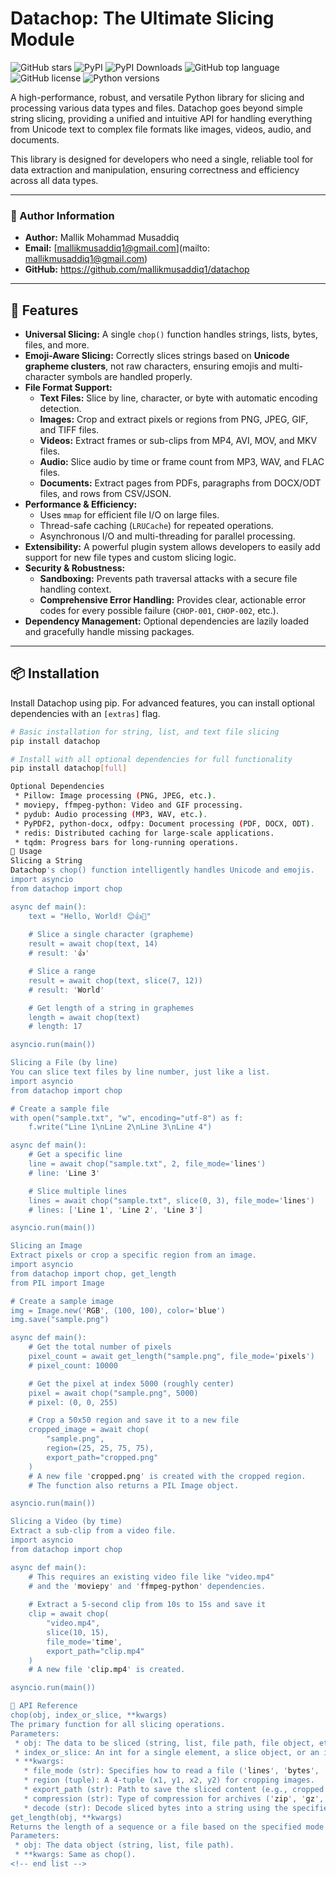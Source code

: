 # Datachop: The Ultimate Slicing Module

![GitHub stars](https://img.shields.io/github/stars/mallikmusaddiq1/datachop?style=flat-square)
![PyPI](https://img.shields.io/pypi/v/datachop?style=flat-square)
![PyPI Downloads](https://img.shields.io/pypi/dm/datachop?style=flat-square)
![GitHub top language](https://img.shields.io/github/languages/top/mallikmusaddiq1/datachop?style=flat-square)
![GitHub license](https://img.shields.io/github/license/mallikmusaddiq1/datachop?style=flat-square)
![Python versions](https://img.shields.io/pypi/pyversions/datachop?style=flat-square)

A high-performance, robust, and versatile Python library for slicing and processing various data types and files. Datachop goes beyond simple string slicing, providing a unified and intuitive API for handling everything from Unicode text to complex file formats like images, videos, audio, and documents.

This library is designed for developers who need a single, reliable tool for data extraction and manipulation, ensuring correctness and efficiency across all data types.

---

### 👤 Author Information

-   **Author:** Mallik Mohammad Musaddiq
-   **Email:** [mallikmusaddiq1@gmail.com](mailto: mallikmusaddiq1@gmail.com)
-   **GitHub:** [https://github.com/mallikmusaddiq1/datachop
](https://github.com/mallikmusaddiq1/datachop)


---

## 🚀 Features

-   **Universal Slicing:** A single `chop()` function handles strings, lists, bytes, files, and more.
-   **Emoji-Aware Slicing:** Correctly slices strings based on **Unicode grapheme clusters**, not raw characters, ensuring emojis and multi-character symbols are handled properly.
-   **File Format Support:**
    -   **Text Files:** Slice by line, character, or byte with automatic encoding detection.
    -   **Images:** Crop and extract pixels or regions from PNG, JPEG, GIF, and TIFF files.
    -   **Videos:** Extract frames or sub-clips from MP4, AVI, MOV, and MKV files.
    -   **Audio:** Slice audio by time or frame count from MP3, WAV, and FLAC files.
    -   **Documents:** Extract pages from PDFs, paragraphs from DOCX/ODT files, and rows from CSV/JSON.
-   **Performance & Efficiency:**
    -   Uses `mmap` for efficient file I/O on large files.
    -   Thread-safe caching (`LRUCache`) for repeated operations.
    -   Asynchronous I/O and multi-threading for parallel processing.
-   **Extensibility:** A powerful plugin system allows developers to easily add support for new file types and custom slicing logic.
-   **Security & Robustness:**
    -   **Sandboxing:** Prevents path traversal attacks with a secure file handling context.
    -   **Comprehensive Error Handling:** Provides clear, actionable error codes for every possible failure (`CHOP-001`, `CHOP-002`, etc.).
-   **Dependency Management:** Optional dependencies are lazily loaded and gracefully handle missing packages.

---

## 📦 Installation

Install Datachop using pip. For advanced features, you can install optional dependencies with an `[extras]` flag.

```bash
# Basic installation for string, list, and text file slicing
pip install datachop

# Install with all optional dependencies for full functionality
pip install datachop[full]

Optional Dependencies
 * Pillow: Image processing (PNG, JPEG, etc.).
 * moviepy, ffmpeg-python: Video and GIF processing.
 * pydub: Audio processing (MP3, WAV, etc.).
 * PyPDF2, python-docx, odfpy: Document processing (PDF, DOCX, ODT).
 * redis: Distributed caching for large-scale applications.
 * tqdm: Progress bars for long-running operations.
📖 Usage
Slicing a String
Datachop's chop() function intelligently handles Unicode and emojis.
import asyncio
from datachop import chop

async def main():
    text = "Hello, World! 😊👍🚀"
    
    # Slice a single character (grapheme)
    result = await chop(text, 14) 
    # result: '👍'

    # Slice a range
    result = await chop(text, slice(7, 12))
    # result: 'World'

    # Get length of a string in graphemes
    length = await chop(text)
    # length: 17

asyncio.run(main())

Slicing a File (by line)
You can slice text files by line number, just like a list.
import asyncio
from datachop import chop

# Create a sample file
with open("sample.txt", "w", encoding="utf-8") as f:
    f.write("Line 1\nLine 2\nLine 3\nLine 4")

async def main():
    # Get a specific line
    line = await chop("sample.txt", 2, file_mode='lines')
    # line: 'Line 3'

    # Slice multiple lines
    lines = await chop("sample.txt", slice(0, 3), file_mode='lines')
    # lines: ['Line 1', 'Line 2', 'Line 3']

asyncio.run(main())

Slicing an Image
Extract pixels or crop a specific region from an image.
import asyncio
from datachop import chop, get_length
from PIL import Image

# Create a sample image
img = Image.new('RGB', (100, 100), color='blue')
img.save("sample.png")

async def main():
    # Get the total number of pixels
    pixel_count = await get_length("sample.png", file_mode='pixels')
    # pixel_count: 10000

    # Get the pixel at index 5000 (roughly center)
    pixel = await chop("sample.png", 5000)
    # pixel: (0, 0, 255)

    # Crop a 50x50 region and save it to a new file
    cropped_image = await chop(
        "sample.png", 
        region=(25, 25, 75, 75), 
        export_path="cropped.png"
    )
    # A new file 'cropped.png' is created with the cropped region.
    # The function also returns a PIL Image object.

asyncio.run(main())

Slicing a Video (by time)
Extract a sub-clip from a video file.
import asyncio
from datachop import chop

async def main():
    # This requires an existing video file like "video.mp4"
    # and the 'moviepy' and 'ffmpeg-python' dependencies.
    
    # Extract a 5-second clip from 10s to 15s and save it
    clip = await chop(
        "video.mp4", 
        slice(10, 15), 
        file_mode='time', 
        export_path="clip.mp4"
    )
    # A new file 'clip.mp4' is created.

asyncio.run(main())

📝 API Reference
chop(obj, index_or_slice, **kwargs)
The primary function for all slicing operations.
Parameters:
 * obj: The data to be sliced (string, list, file path, file object, etc.).
 * index_or_slice: An int for a single element, a slice object, or an iterable of indices.
 * **kwargs:
   * file_mode (str): Specifies how to read a file ('lines', 'bytes', 'pixels', 'frames', etc.). This is inferred if not provided.
   * region (tuple): A 4-tuple (x1, y1, x2, y2) for cropping images.
   * export_path (str): Path to save the sliced content (e.g., cropped image, video clip).
   * compression (str): Type of compression for archives ('zip', 'gz', etc.).
   * decode (str): Decode sliced bytes into a string using the specified encoding.
get_length(obj, **kwargs)
Returns the length of a sequence or a file based on the specified mode.
Parameters:
 * obj: The data object (string, list, file path).
 * **kwargs: Same as chop().
<!-- end list -->